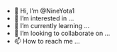 - 👋 Hi, I’m @NineYota1
- 👀 I’m interested in ...
- 🌱 I’m currently learning ...
- 💞️ I’m looking to collaborate on ...
- 📫 How to reach me ...
<!----
import java.util.Scanner;

class ProximePrograms {
    public static void main(String[] args) {
        Scanner leitor = new Scanner(System.in);
        System.out.print("Digite seu nome: ");
        String nome = leitor.nextLine();
        System.out.print("Digite sua Idade: ");
        int idade = leitor.nextInt();
        System.out.println("Seu Nome é: "+ nome);
        System.out.println("Sua Idade é: "+ idade);
        }
    }

NineYota1/NineYota1 is a ✨ special ✨ repository because its `README.md` (this file) appears on your GitHub profile.
You can click the Preview link to take a look at your changes.
--->

